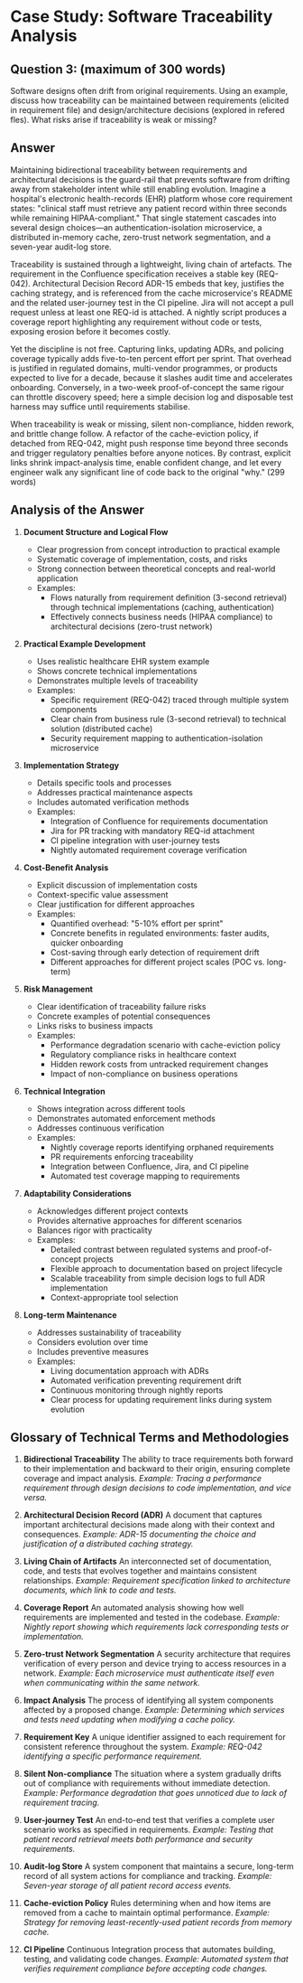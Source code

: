 # Case Study: Software Traceability Analysis

## Question 3: (maximum of 300 words)

Software designs often drift from original requirements. Using an example, discuss how traceability can be maintained between requirements (elicited in requirement file) and design/architecture decisions (explored in refered fles). What risks arise if traceability is weak or missing?

## Answer

Maintaining bidirectional traceability between requirements and architectural decisions is the guard-rail that prevents software from drifting away from stakeholder intent while still enabling evolution. Imagine a hospital's electronic health-records (EHR) platform whose core requirement states: "clinical staff must retrieve any patient record within three seconds while remaining HIPAA-compliant." That single statement cascades into several design choices—an authentication-isolation microservice, a distributed in-memory cache, zero-trust network segmentation, and a seven-year audit-log store.

Traceability is sustained through a lightweight, living chain of artefacts. The requirement in the Confluence specification receives a stable key (REQ-042). Architectural Decision Record ADR-15 embeds that key, justifies the caching strategy, and is referenced from the cache microservice's README and the related user-journey test in the CI pipeline. Jira will not accept a pull request unless at least one REQ-id is attached. A nightly script produces a coverage report highlighting any requirement without code or tests, exposing erosion before it becomes costly.

Yet the discipline is not free. Capturing links, updating ADRs, and policing coverage typically adds five-to-ten percent effort per sprint. That overhead is justified in regulated domains, multi-vendor programmes, or products expected to live for a decade, because it slashes audit time and accelerates onboarding. Conversely, in a two-week proof-of-concept the same rigour can throttle discovery speed; here a simple decision log and disposable test harness may suffice until requirements stabilise.

When traceability is weak or missing, silent non-compliance, hidden rework, and brittle change follow. A refactor of the cache-eviction policy, if detached from REQ-042, might push response time beyond three seconds and trigger regulatory penalties before anyone notices. By contrast, explicit links shrink impact-analysis time, enable confident change, and let every engineer walk any significant line of code back to the original "why."
(299 words)

## Analysis of the Answer

1. **Document Structure and Logical Flow**

   - Clear progression from concept introduction to practical example
   - Systematic coverage of implementation, costs, and risks
   - Strong connection between theoretical concepts and real-world application
   - Examples:
     - Flows naturally from requirement definition (3-second retrieval) through technical implementations (caching, authentication)
     - Effectively connects business needs (HIPAA compliance) to architectural decisions (zero-trust network)

2. **Practical Example Development**

   - Uses realistic healthcare EHR system example
   - Shows concrete technical implementations
   - Demonstrates multiple levels of traceability
   - Examples:
     - Specific requirement (REQ-042) traced through multiple system components
     - Clear chain from business rule (3-second retrieval) to technical solution (distributed cache)
     - Security requirement mapping to authentication-isolation microservice

3. **Implementation Strategy**

   - Details specific tools and processes
   - Addresses practical maintenance aspects
   - Includes automated verification methods
   - Examples:
     - Integration of Confluence for requirements documentation
     - Jira for PR tracking with mandatory REQ-id attachment
     - CI pipeline integration with user-journey tests
     - Nightly automated requirement coverage verification

4. **Cost-Benefit Analysis**

   - Explicit discussion of implementation costs
   - Context-specific value assessment
   - Clear justification for different approaches
   - Examples:
     - Quantified overhead: "5-10% effort per sprint"
     - Concrete benefits in regulated environments: faster audits, quicker onboarding
     - Cost-saving through early detection of requirement drift
     - Different approaches for different project scales (POC vs. long-term)

5. **Risk Management**

   - Clear identification of traceability failure risks
   - Concrete examples of potential consequences
   - Links risks to business impacts
   - Examples:
     - Performance degradation scenario with cache-eviction policy
     - Regulatory compliance risks in healthcare context
     - Hidden rework costs from untracked requirement changes
     - Impact of non-compliance on business operations

6. **Technical Integration**

   - Shows integration across different tools
   - Demonstrates automated enforcement methods
   - Addresses continuous verification
   - Examples:
     - Nightly coverage reports identifying orphaned requirements
     - PR requirements enforcing traceability
     - Integration between Confluence, Jira, and CI pipeline
     - Automated test coverage mapping to requirements

7. **Adaptability Considerations**

   - Acknowledges different project contexts
   - Provides alternative approaches for different scenarios
   - Balances rigor with practicality
   - Examples:
     - Detailed contrast between regulated systems and proof-of-concept projects
     - Flexible approach to documentation based on project lifecycle
     - Scalable traceability from simple decision logs to full ADR implementation
     - Context-appropriate tool selection

8. **Long-term Maintenance**
   - Addresses sustainability of traceability
   - Considers evolution over time
   - Includes preventive measures
   - Examples:
     - Living documentation approach with ADRs
     - Automated verification preventing requirement drift
     - Continuous monitoring through nightly reports
     - Clear process for updating requirement links during system evolution

## Glossary of Technical Terms and Methodologies

1. **Bidirectional Traceability**
   The ability to trace requirements both forward to their implementation and backward to their origin, ensuring complete coverage and impact analysis.
   _Example: Tracing a performance requirement through design decisions to code implementation, and vice versa._

2. **Architectural Decision Record (ADR)**
   A document that captures important architectural decisions made along with their context and consequences.
   _Example: ADR-15 documenting the choice and justification of a distributed caching strategy._

3. **Living Chain of Artifacts**
   An interconnected set of documentation, code, and tests that evolves together and maintains consistent relationships.
   _Example: Requirement specification linked to architecture documents, which link to code and tests._

4. **Coverage Report**
   An automated analysis showing how well requirements are implemented and tested in the codebase.
   _Example: Nightly report showing which requirements lack corresponding tests or implementation._

5. **Zero-trust Network Segmentation**
   A security architecture that requires verification of every person and device trying to access resources in a network.
   _Example: Each microservice must authenticate itself even when communicating within the same network._

6. **Impact Analysis**
   The process of identifying all system components affected by a proposed change.
   _Example: Determining which services and tests need updating when modifying a cache policy._

7. **Requirement Key**
   A unique identifier assigned to each requirement for consistent reference throughout the system.
   _Example: REQ-042 identifying a specific performance requirement._

8. **Silent Non-compliance**
   The situation where a system gradually drifts out of compliance with requirements without immediate detection.
   _Example: Performance degradation that goes unnoticed due to lack of requirement tracing._

9. **User-journey Test**
   An end-to-end test that verifies a complete user scenario works as specified in requirements.
   _Example: Testing that patient record retrieval meets both performance and security requirements._

10. **Audit-log Store**
    A system component that maintains a secure, long-term record of all system actions for compliance and tracking.
    _Example: Seven-year storage of all patient record access events._

11. **Cache-eviction Policy**
    Rules determining when and how items are removed from a cache to maintain optimal performance.
    _Example: Strategy for removing least-recently-used patient records from memory cache._

12. **CI Pipeline**
    Continuous Integration process that automates building, testing, and validating code changes.
    _Example: Automated system that verifies requirement compliance before accepting code changes._
